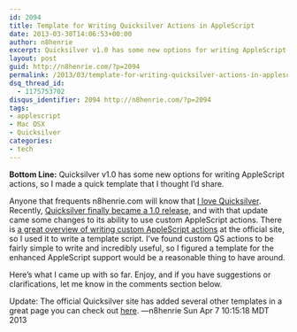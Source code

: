 ```yaml
---
id: 2094
title: Template for Writing Quicksilver Actions in AppleScript
date: 2013-03-30T14:06:53+00:00
author: n8henrie
excerpt: Quicksilver v1.0 has some new options for writing AppleScript actions, so I made a quick template that I thought I’d share.
layout: post
guid: http://n8henrie.com/?p=2094
permalink: /2013/03/template-for-writing-quicksilver-actions-in-applescript/
dsq_thread_id:
  - 1175753702
disqus_identifier: 2094 http://n8henrie.com/?p=2094
tags:
- applescript
- Mac OSX
- Quicksilver
categories:
- tech
---
```

**Bottom Line:** Quicksilver v1.0 has some new options for writing AppleScript actions, so I made a quick template that I thought I’d share.<!--more-->

Anyone that frequents n8henrie.com will know that [I love Quicksilver](http://n8henrie.com/tag/quicksilver). Recently, <a target="_blank" href="http://blog.qsapp.com/post/46268365849/quicksilver-comes-of-age">Quicksilver finally became a 1.0 release</a>, and with that update came some changes to its ability to use custom AppleScript actions. There is <a target="_blank" href="http://qsapp.com/wiki/AppleScript_Types">a great overview of writing custom AppleScript actions</a> at the official site, so I used it to write a template script. I’ve found custom QS actions to be fairly simple to write and incredibly useful, so I figured a template for the enhanced AppleScript support would be a reasonable thing to have around.

Here’s what I came up with so far. Enjoy, and if you have suggestions or clarifications, let me know in the comments section below.

Update: The official Quicksilver site has added several other templates in a great page you can check out <a href="http://qsapp.com/wiki/AppleScript_Action_templates" target="_blank">here</a>. —n8henrie Sun Apr 7 10:15:18 MDT 2013

<script src="https://gist.github.com/n8henrie/5278074.js"></script>
